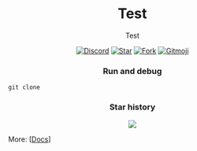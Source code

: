 
<h1 align="center">Test</h1>
<p align="center">Test</p>
<p align="center">
    <a href="https://discord.com/users/453535435"><img alt="Discord" src="https://img.shields.io/badge/discord-000000?logo=discord"></a>
    <a href="https://github.com/Thecode764/Thecode764-Terminal"><img alt="Star" src="https://img.shields.io/github/stars/Thecode764/Thecode764-Terminal?logo=github"></a>
    <a href="https://github.com/Thecode764/Thecode764-Terminal"><img alt="Fork" src="https://img.shields.io/github/forks/Thecode764/Thecode764-Terminal"></a>
    <a href="https://gitmoji.dev">
    <img
    src="https://img.shields.io/badge/gitmoji-%20😜%20😍-FFDD67.svg?style=flat-square"
    alt="Gitmoji"
  />
    </a>
</p>
<h3 align="center">Run and debug</h3>
<p align="center">

```
git clone
```

</p>
<h3 align="center">Star history</h3>
<p align="center">
    <img src="https://api.star-history.com/svg?repos=Thecode764/Thecode764-Terminal&type=Date">
</p>

<p>More: [<a href="https://google.com">Docs</a>]</a>
